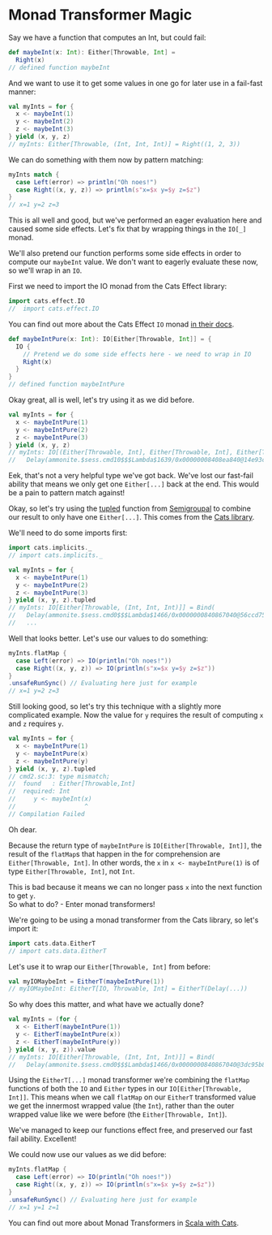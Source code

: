 # Monad Transformer Magic

Say we have a function that computes an Int, but could fail:

```scala
def maybeInt(x: Int): Either[Throwable, Int] =
  Right(x)
// defined function maybeInt
```

And we want to use it to get some values in one go for later use in a fail-fast manner:

```scala
val myInts = for {
  x <- maybeInt(1)
  y <- maybeInt(2)
  z <- maybeInt(3)
} yield (x, y, z)
// myInts: Either[Throwable, (Int, Int, Int)] = Right((1, 2, 3))
```

We can do something with them now by pattern matching:

```scala
myInts match {
  case Left(error) => println("Oh noes!")
  case Right((x, y, z)) => println(s"x=$x y=$y z=$z")
}
// x=1 y=2 z=3
```

This is all well and good, but we've performed an eager evaluation here and caused some side effects.
Let's fix that by wrapping things in the `IO[_]` monad.

We'll also pretend our function performs some side effects in order to compute our `maybeInt` value.
We don't want to eagerly evaluate these now, so we'll wrap in an `IO`.

First we need to import the IO monad from the Cats Effect library:

```scala
import cats.effect.IO
//  import cats.effect.IO
```

You can find out more about the Cats Effect `IO` monad [in their docs](https://typelevel.org/cats-effect/docs/2.x/datatypes/io).

```scala
def maybeIntPure(x: Int): IO[Either[Throwable, Int]] = {
  IO {
    // Pretend we do some side effects here - we need to wrap in IO
    Right(x)
  }
}
// defined function maybeIntPure
```

Okay great, all is well, let's try using it as we did before.

```scala
val myInts = for {
  x <- maybeIntPure(1)
  y <- maybeIntPure(2)
  z <- maybeIntPure(3)
} yield (x, y, z)
// myInts: IO[(Either[Throwable, Int], Either[Throwable, Int], Either[Throwable, Int])] = Bind(
//   Delay(ammonite.$sess.cmd10$$$Lambda$1639/0x00000008408ea840@14e93c46),
```

Eek, that's not a very helpful type we've got back. We've lost our fast-fail ability that means we only get one `Either[...]` back at the end. This would be a pain to pattern match against!

Okay, so let's try using the [tupled](https://www.scalawithcats.com/dist/scala-with-cats.html#apply-syntax) function from [Semigroupal](https://www.scalawithcats.com/dist/scala-with-cats.html#sec:applicatives) to combine our result to only have one `Either[...]`.
This comes from the [Cats library](https://typelevel.org/cats/resources_for_learners.html).

We'll need to do some imports first:

```scala
import cats.implicits._
// import cats.implicits._
```

```scala
val myInts = for {
  x <- maybeIntPure(1)
  y <- maybeIntPure(2)
  z <- maybeIntPure(3)
} yield (x, y, z).tupled
// myInts: IO[Either[Throwable, (Int, Int, Int)]] = Bind(
//   Delay(ammonite.$sess.cmd0$$$Lambda$1466/0x0000000840867040@56ccd751),
//   ...
```

Well that looks better. Let's use our values to do something:

```scala
myInts.flatMap {
  case Left(error) => IO(println("Oh noes!"))
  case Right((x, y, z)) => IO(println(s"x=$x y=$y z=$z"))
}
.unsafeRunSync() // Evaluating here just for example
// x=1 y=2 z=3
```

Still looking good, so let's try this technique with a slightly more complicated example. Now the value for `y` requires the result of computing `x` and `z` requires `y`.

```scala
val myInts = for {
  x <- maybeIntPure(1)
  y <- maybeIntPure(x)
  z <- maybeIntPure(y)
} yield (x, y, z).tupled
// cmd2.sc:3: type mismatch;
//  found   : Either[Throwable,Int]
//  required: Int
//     y <- maybeInt(x)
//                   ^
// Compilation Failed
```

Oh dear.

Because the return type of `maybeIntPure` is `IO[Either[Throwable, Int]]`, the result of the `flatMap`s that happen in the for comprehension are `Either[Throwable, Int]`.
In other words, the `x` in `x <- maybeIntPure(1)` is of type `Either[Throwable, Int]`, not `Int`.

This is bad because it means we can no longer pass `x` into the next function to get `y`.  
So what to do? - Enter monad transformers!

We're going to be using a monad transformer from the Cats library, so let's import it:

```scala
import cats.data.EitherT
// import cats.data.EitherT
```

Let's use it to wrap our `Either[Throwable, Int]` from before:

```scala
val myIOMaybeInt = EitherT(maybeIntPure(1))
// myIOMaybeInt: EitherT[IO, Throwable, Int] = EitherT(Delay(...))
```

So why does this matter, and what have we actually done?

```scala
val myInts = (for {
  x <- EitherT(maybeIntPure(1))
  y <- EitherT(maybeIntPure(x))
  z <- EitherT(maybeIntPure(y))
} yield (x, y, z)).value
// myInts: IO[Either[Throwable, (Int, Int, Int)]] = Bind(
//   Delay(ammonite.$sess.cmd0$$$Lambda$1466/0x0000000840867040@3dc95b8b),
```

Using the `EitherT[...]` monad transformer we're combining the `flatMap` functions of both the `IO` and `Either` types in our `IO[Either[Throwable, Int]]`. This means when we call `flatMap` on our `EitherT` transformed value we get the innermost wrapped value (the `Int`), rather than the outer wrapped value like we were before (the `Either[Throwable, Int]`).

We've managed to keep our functions effect free, and preserved our fast fail ability. Excellent!

We could now use our values as we did before:

```scala
myInts.flatMap {
  case Left(error) => IO(println("Oh noes!"))
  case Right((x, y, z)) => IO(println(s"x=$x y=$y z=$z"))
}
.unsafeRunSync() // Evaluating here just for example
// x=1 y=1 z=1
```

You can find out more about Monad Transformers in [Scala with Cats](https://www.scalawithcats.com/dist/scala-with-cats.html#sec:monad-transformers).
